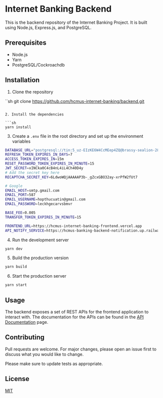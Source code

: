 # Internet Banking Backend

This is the backend repository of the Internet Banking Project. It is built using Node.js, Express.js, and PostgreSQL.

## Prerequisites

- Node.js
- Yarn
- PostgreSQL/Cockroachdb

## Installation

1. Clone the repository

``sh
git clone https://github.com/hcmus-internet-banking/backend.git
```

2. Install the dependencies

```sh
yarn install
```

3. Create a `.env` file in the root directory and set up the environment variables

```sh
DATABASE_URL="postgresql://tin:5_uz-EIzKE6W4CcMEep4ZQ@brassy-sealion-2849.6xw.cockroachlabs.cloud:26257/defaultdb?sslmode-verify-full"
REFRESH_TOKEN_EXPIRES_IN_DAYS=7
ACCESS_TOKEN_EXPIRES_IN=15m
RESET_PASSWORD_TOKEN_EXPIRES_IN_MINUTE=15
JWT_SECRET=xINCka0C4cB4nL4iL4Ch40D4y
# Add the secret key here
RECAPTCHA_SECRET_KEY=6LdwoWQjAAAAAP3b-_gZcxGBO32ay-xrPfW2fUt7

# Google
EMAIL_HOST=smtp.gmail.com
EMAIL_PORT=587
EMAIL_USERNAME=hopthucuatin@gmail.com
EMAIL_PASSWORD=leckhgecarvsbmvr

BASE_FEE=0.005
TRANSFER_TOKEN_EXPIRES_IN_MINUTE=15

FRONTEND_URL=https://hcmus-internet-banking-frontend.vercel.app
API_NOTIFY_SERVICE=https://hcmus-banking-backend-notification.up.railway.app
```

4. Run the development server

```sh
yarn dev
```

5. Build the production version

```sh
yarn build
```

6. Start the production server

```sh
yarn start
```

## Usage

The backend exposes a set of REST APIs for the frontend application to interact with. The documentation for the APIs can be found in the [API Documentation](https://documenter.getpostman.com/view/10246845/Szt8fAqe?version=latest) page.

## Contributing

Pull requests are welcome. For major changes, please open an issue first to discuss what you would like to change.

Please make sure to update tests as appropriate.

## License

[MIT](https://choosealicense.com/licenses/mit/)